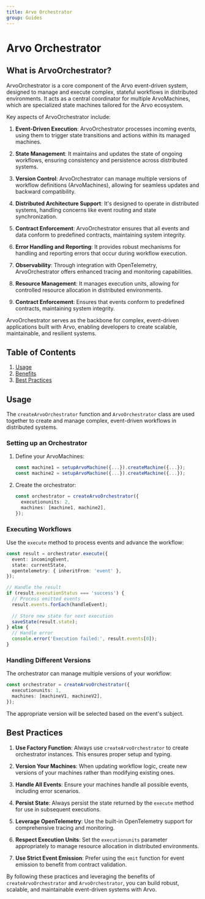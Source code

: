```yaml
---
title: Arvo Orchestrator
group: Guides
---
```


# Arvo Orchestrator

## What is ArvoOrchestrator?

ArvoOrchestrator is a core component of the Arvo event-driven system, designed to manage and execute complex, stateful workflows in distributed environments. It acts as a central coordinator for multiple ArvoMachines, which are specialized state machines tailored for the Arvo ecosystem.

Key aspects of ArvoOrchestrator include:

1. **Event-Driven Execution**: ArvoOrchestrator processes incoming events, using them to trigger state transitions and actions within its managed machines.

2. **State Management**: It maintains and updates the state of ongoing workflows, ensuring consistency and persistence across distributed systems.

3. **Version Control**: ArvoOrchestrator can manage multiple versions of workflow definitions (ArvoMachines), allowing for seamless updates and backward compatibility.

4. **Distributed Architecture Support**: It's designed to operate in distributed systems, handling concerns like event routing and state synchronization.

5. **Contract Enforcement**: ArvoOrchestrator ensures that all events and data conform to predefined contracts, maintaining system integrity.

6. **Error Handling and Reporting**: It provides robust mechanisms for handling and reporting errors that occur during workflow execution.

7. **Observability**: Through integration with OpenTelemetry, ArvoOrchestrator offers enhanced tracing and monitoring capabilities.

8. **Resource Management**: It manages execution units, allowing for controlled resource allocation in distributed environments.

9. **Contract Enforcement**: Ensures that events conform to predefined contracts, maintaining system integrity.

ArvoOrchestrator serves as the backbone for complex, event-driven applications built with Arvo, enabling developers to create scalable, maintainable, and resilient systems.

## Table of Contents

1. [Usage](#usage)
2. [Benefits](#benefits)
3. [Best Practices](#best-practices)

## Usage

The `createArvoOrchestrator` function and `ArvoOrchestrator` class are used together to create and manage complex, event-driven workflows in distributed systems.

### Setting up an Orchestrator

1. Define your ArvoMachines:
   ```typescript
   const machine1 = setupArvoMachine({...}).createMachine({...});
   const machine2 = setupArvoMachine({...}).createMachine({...});
   ```

2. Create the orchestrator:
   ```typescript
   const orchestrator = createArvoOrchestrator({
     executionunits: 2,
     machines: [machine1, machine2],
   });
   ```

### Executing Workflows

Use the `execute` method to process events and advance the workflow:

```typescript
const result = orchestrator.execute({
  event: incomingEvent,
  state: currentState,
  opentelemetry: { inheritFrom: 'event' },
});

// Handle the result
if (result.executionStatus === 'success') {
  // Process emitted events
  result.events.forEach(handleEvent);
  
  // Store new state for next execution
  saveState(result.state);
} else {
  // Handle error
  console.error('Execution failed:', result.events[0]);
}
```

### Handling Different Versions

The orchestrator can manage multiple versions of your workflow:

```typescript
const orchestrator = createArvoOrchestrator({
  executionunits: 1,
  machines: [machineV1, machineV2],
});
```

The appropriate version will be selected based on the event's subject.

## Best Practices

1. **Use Factory Function**: Always use `createArvoOrchestrator` to create orchestrator instances. This ensures proper setup and typing.

2. **Version Your Machines**: When updating workflow logic, create new versions of your machines rather than modifying existing ones.

3. **Handle All Events**: Ensure your machines handle all possible events, including error scenarios.

4. **Persist State**: Always persist the state returned by the `execute` method for use in subsequent executions.

5. **Leverage OpenTelemetry**: Use the built-in OpenTelemetry support for comprehensive tracing and monitoring.

6. **Respect Execution Units**: Set the `executionunits` parameter appropriately to manage resource allocation in distributed environments.

7. **Use Strict Event Emission**: Prefer using the `emit` function for event emission to benefit from contract validation.

By following these practices and leveraging the benefits of `createArvoOrchestrator` and `ArvoOrchestrator`, you can build robust, scalable, and maintainable event-driven systems with Arvo.